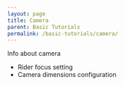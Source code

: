 ```yaml
---
layout: page
title: Camera
parent: Basic Tutorials
permalink: /basic-tutorials/camera/
---
```


Info about camera

- Rider focus setting
- Camera dimensions configuration